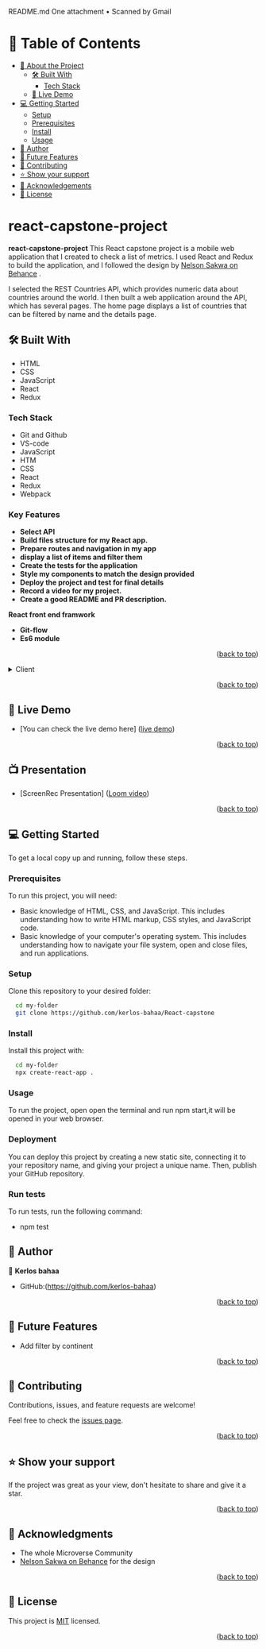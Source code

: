 README.md
One attachment
• Scanned by Gmail
<a name="readme-top"></a>

<!-- TABLE OF CONTENTS -->

# 📗 Table of Contents

- [📖 About the Project](#about-project)
  - [🛠 Built With](#built-with)
    - [Tech Stack](#tech-stack)
  - [🚀 Live Demo](#live-demo)
- [💻 Getting Started](#getting-started)
  - [Setup](#setup)
  - [Prerequisites](#prerequisites)
  - [Install](#install)
  - [Usage](#usage)
- [👥 Author](#author)
- [🔭 Future Features](#future-features)
- [🤝 Contributing](#contributing)
- [⭐️ Show your support](#support)
- [🙏 Acknowledgements](#acknowledgements)
- [📝 License](#license)

<!-- PROJECT DESCRIPTION -->

# react-capstone-project <a name="about-project"></a>

**react-capstone-project** This React capstone project is a mobile web application that I created to check a list of metrics. I used React and Redux to build the application, and I followed the design by [Nelson Sakwa on Behance](<https://www.behance.net/gallery/31579789/Ballhead-App-(Free-PSDs)>) .

I selected the REST Countries API, which provides numeric data about countries around the world. I then built a web application around the API, which has several pages. The home page displays a list of countries that can be filtered by name and the details page.

## 🛠 Built With <a name="built-with"></a>

- HTML
- CSS
- JavaScript
- React
- Redux

### Tech Stack <a name="tech-stack"></a>

- Git and Github
- VS-code
- JavaScript
- HTM
- CSS
- React
- Redux
- Webpack

### Key Features <a name="key-features"></a>

- **Select API**
- **Build files structure for my React app.**
- **Prepare routes and navigation in my app**
- **display a list of items and filter them**
- **Create the tests for the application**
- **Style my components to match the design provided**
- **Deploy the project and test for final details**
- **Record a video for my project.**
- **Create a good README and PR description.**

**React front end framwork**

- **Git-flow**
- **Es6 module**

<p align="right">(<a href="#readme-top">back to top</a>)</p>

<details>
  <summary>Client</summary>
  <ul>
    <li><a href="https://developer.mozilla.org/es/docs/Web/React">React</a></li>
    <li><a href="https://developer.mozilla.org/es/docs/Web/HTML">HTML</a></li>
    <li><a href="https://developer.mozilla.org/es/docs/Web/CSS">CSS</a></li>
    <li><a href="https://developer.mozilla.org/es/docs/Web/CSS">JavaScript</a></li>
  </ul>
</details>
 
<p align="right">(<a href="#readme-top">back to top</a>)</p>

## 🚀 Live Demo <a name="live-demo"></a>

- [You can check the live demo here] ([live demo](https://countries-cf1d.onrender.com/))

<p align="right">(<a href="#readme-top">back to top</a>)</p>

## 📺 Presentation <a name="presentation"></a>

- [ScreenRec Presentation] ([Loom video](https://www.loom.com/share/422bcd0be23a4969a7e0c0c22cae23ff))

<p align="right">(<a href="#readme-top">back to top</a>)</p>
 
## 💻 Getting Started <a name="getting-started"></a>
 
To get a local copy up and running, follow these steps.
 
### Prerequisites
 
To run this project, you will need:
 
- Basic knowledge of HTML, CSS, and JavaScript. This includes understanding how to write HTML markup, CSS styles, and JavaScript code.
- Basic knowledge of your computer's operating system. This includes understanding how to navigate your file system, open and close files, and run applications.
 
### Setup
 
Clone this repository to your desired folder:
 
```sh
  cd my-folder
  git clone https://github.com/kerlos-bahaa/React-capstone
```
 
### Install
 
Install this project with:
 
```sh
  cd my-folder
  npx create-react-app .
```
### Usage
 
To run the project, open open the terminal and run npm start,it will be opened in your web browser.

### Deployment

You can deploy this project by creating a new static site, connecting it to your repository name, and giving your project a unique name. Then, publish your GitHub repository.

### Run tests

To run tests, run the following command:

- npm test

## 👥 Author <a name="author"></a>

👤 **Kerlos bahaa**

- GitHub:(https://github.com/kerlos-bahaa)

<p align="right">(<a href="#readme-top">back to top</a>)</p>
 
## 🔭 Future Features <a name="future-features"></a>
- Add filter by continent
 
<p align="right">(<a href="#readme-top">back to top</a>)</p>

## 🤝 Contributing <a name="contributing"></a>

Contributions, issues, and feature requests are welcome!

Feel free to check the [issues page](https://github.com/kerlos-bahaa/React-capstone/issues).

<p align="right">(<a href="#readme-top">back to top</a>)</p>
 
## ⭐️ Show your support <a name="support"></a>
 
If the project was great as your view, don't hesitate to share and give it a star.
 
<p align="right">(<a href="#readme-top">back to top</a>)</p>
 
## 🙏 Acknowledgments <a name="acknowledgements"></a>
 
- The whole Microverse Community
- [Nelson Sakwa on Behance](https://www.behance.net/gallery/31579789/Ballhead-App-(Free-PSDs)) for the design

<p align="right">(<a href="#readme-top">back to top</a>)</p>

## 📝 License <a name="license"></a>

This project is [MIT](./LICENSE) licensed.

<p align="right">(<a href="#readme-top">back to top</a>)</p>
